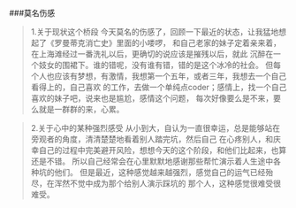 ###莫名伤感


 >1.关于现状这个桥段
     今天莫名的伤感了，回顾一下最近的状态，让我猛地想起了《罗曼蒂克消亡史》里面的小喽啰，
 和自己老家的妹子定着亲来着，在上海滩经过一番洗礼以后，更确切的说应该是摧残以后，就此
 沉醉在一个妓女的围裙下。谁的错呢，没有谁有错，错的是这个冰冷的社会。
     但每个人也应该有梦想，有激情，我想第一个五年，或者三年，我想去一个自己看得上的，自己喜欢
 的工作，去做一个单纯点coder；感情上，找一个自己喜欢的妹子吧，说来也是尴尬，感情这个问题，
 每次好像要么是不来，要么就是一群群的来，心累。
 
 
 >2.关于心中的某种强烈感受
      从小到大，自认为一直很幸运，总是能够站在旁观者的角度，清清楚楚地看着别人踏完坑，然后自己
	在心疼别人，和庆幸自己的过程中完美避开风险，想想今天的这个阶段，和他们比起来，也算还是不错。
	所以自己经常会在心里默默地感谢那些帮忙演示着人生途中各种坑的他们。
			但是最近，这种感觉越来越强烈，感觉自己的运气已经殆尽，在浑然不觉中成为那个给别人演示踩坑的
	那个人，这种感觉很难受很难受。
 
 
 
 
